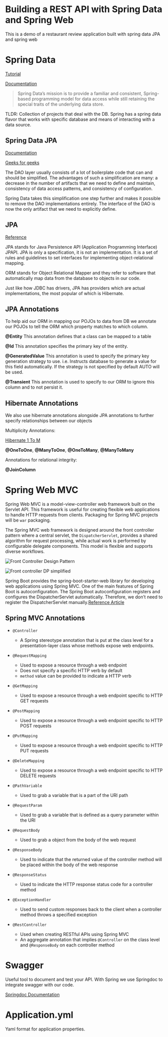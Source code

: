 # Building a REST API with Spring Data and Spring Web

This is a demo of a restaurant review application built with spring data JPA and spring web

# Spring Data

[Tutorial](https://www.baeldung.com/the-persistence-layer-with-spring-data-jpa)

[Documentation](https://spring.io/projects/spring-data)

> Spring Data’s mission is to provide a familiar and consistent, Spring-based programming model for data access while still retaining the special traits of the underlying data store.

TLDR: Collection of projects that deal with the DB. Spring has a spring data flavor that works with specific database and means of interacting with a data source.

## Spring Data JPA

[Documentation](https://spring.io/projects/spring-data-jpa)

[Geeks for geeks](https://www.geeksforgeeks.org/spring-boot-spring-data-jpa/?ref=rp)

The DAO layer usually consists of a lot of boilerplate code that can and should be simplified. The advantages of such a simplification are many: a decrease in the number of artifacts that we need to define and maintain, consistency of data access patterns, and consistency of configuration.

Spring Data takes this simplification one step further and makes it possible to remove the DAO implementations entirely. The interface of the DAO is now the only artifact that we need to explicitly define.

## JPA

[Reference](https://www.geeksforgeeks.org/java-jpa-vs-hibernate/)

JPA stands for Java Persistence API (Application Programming Interface) JPAPI. JPA is only a specification, it is not an implementation. It is a set of rules and guidelines to set interfaces for implementing object-relational mapping.

ORM stands for Object Relational Mapper and they refer to software that automatically map data from the database to objects in our code.

Just like how JDBC has drivers, JPA has providers which are actual implementations, the most popular of which is Hibernate.

## JPA Annotations

To help aid our ORM in mapping our POJOs to data from DB we annotate our POJOs to tell the ORM which property matches to which column.

**@Entity** This annotation defines that a class can be mapped to a table

**@Id** This annotation specifies the primary key of the entity.

**@GeneratedValue** This annotation is used to specify the primary key generation strategy to use. i.e. Instructs database to generate a value for this field automatically. If the strategy is not specified by default AUTO will be used.

**@Transient** This annotation is used to specify to our ORM to ignore this column and to not persist it.

## Hibernate Annotations

We also use hibernate annotations alongside JPA annotations to further specify relationships between our objects

Multiplicity Annotations:

[Hibernate 1 To M](https://www.baeldung.com/hibernate-one-to-many)

**@OneToOne**, **@ManyToOne**, **@OneToMany**, **@ManyToMany**

Annotations for relational integrity:

**@JoinColumn**

# Spring Web MVC

Spring Web MVC is a model-view-controller web framework built on the Servlet API. This framework is useful for creating flexible web applications to handle HTTP requests from clients. Packaging for Spring MVC projects will be `war` packaging.

The Spring MVC web framework is designed around the front controller pattern where a central servlet, the `DispatcherServlet`, provides a shared algorithm for request processing, while actual work is performed by configurable delegate components. This model is flexible and supports diverse workflows.

![Front Controller Design Pattern](https://docs.spring.io/spring-framework/docs/3.0.0.M4/spring-framework-reference/html/images/mvc.png)

![Front controller DP simplified](https://www.codejava.net/images/articles/frameworks/spring/Understanding%20Spring%20MVC/FrontControllerDesignPattern.jpg)

Spring Boot provides the spring-boot-starter-web library for developing web applications using Spring MVC. One of the main features of Spring Boot is autoconfiguration. The Spring Boot autoconfiguration registers and configures the DispatcherServlet automatically. Therefore, we don’t need to register the DispatcherServlet manually.[Reference Article](https://www.baeldung.com/spring-boot-dispatcherservlet-web-xml)

## Spring MVC Annotations

- `@Controller`

  - A Spring stereotype annotation that is put at the class level for a presentation-layer class whose methods expose web endpoints.

- `@RequestMapping`

  - Used to expose a resource through a web endpoint
  - Does not specify a specific HTTP verb by default
  - `method` value can be provided to indicate a HTTP verb

- `@GetMapping`

  - Used to expose a resource through a web endpoint specific to HTTP GET requests

- `@PostMapping`

  - Used to expose a resource through a web endpoint specific to HTTP POST requests

- `@PutMapping`

  - Used to expose a resource through a web endpoint specific to HTTP PUT requests

- `@DeleteMapping`

  - Used to expose a resource through a web endpoint specific to HTTP DELETE requests

- `@PathVariable`

  - Used to grab a variable that is a part of the URI path

- `@RequestParam`

  - Used to grab a variable that is defined as a query parameter within the URI

- `@RequestBody`

  - Used to grab a object from the body of the web request

- `@ResponseBody`

  - Used to indicate that the returned value of the controller method will be placed within the body of the web response

- `@ResponseStatus`

  - Used to indicate the HTTP response status code for a controller method

- `@ExceptionHandler`

  - Used to send custom responses back to the client when a controller method throws a specified exception

- `@RestController`
  - Used when creating RESTful APIs using Spring MVC
  - An aggregate annotation that implies `@Controller` on the class level and `@ResponseBody` on each controller method

# Swagger

Useful tool to document and test your API. With Spring we use Springdoc to integrate swagger with our code.

[Springdoc Documentation](https://springdoc.org/)

# Application.yml

Yaml format for application properties.
